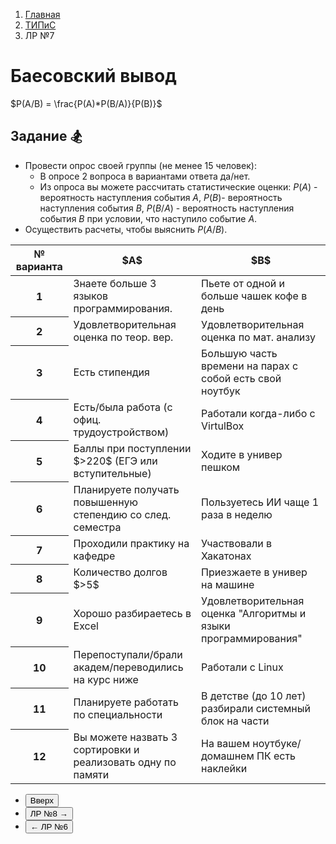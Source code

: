 <ol class="breadcrumb">
  <li class="breadcrumb-item"><a href="{{ site.baseurl }}">Главная</a></li>
  <li class="breadcrumb-item"><a href="{{ site.baseurl }}/TIPiS/index.html">ТИПиС</a></li>
  <li class="breadcrumb-item active">ЛР №7</li>
</ol>

<nav>
  <ul></ul>
</nav>

# Баесовский вывод

$P(A/B) = \frac{P(A)*P(B/A)}{P(B)}$


## Задание 🏂

* Провести опрос своей группы (не менее 15 человек):
  * В опросе 2 вопроса в вариантами ответа да/нет.
  * Из опроса вы можете рассчитать статистические оценки: $P(A)$ - вероятность наступления события $A$, $P(B)$- вероятность наступления события $B$, $P(B/A)$ - вероятность наступления события $B$ при условии, что наступило событие $A$.
* Осуществить расчеты, чтобы выяснить $P(A/B)$.

<div class="table-responsive">
<table class="table table-hover border-primary table-bordered">
  <thead>
    <tr class="table-dark">
      <th scope="col">№ варианта</th>
      <th scope="col">$A$</th>
      <th scope="col">$B$</th>
    </tr>
  </thead>
  <tbody>
    <tr>
      <th scope="row">1</th>
      <td>Знаете больше 3 языков программирования.</td>
      <td>Пьете от одной и больше чашек кофе в день</td>
    </tr>
    <tr>
      <th scope="row">2</th>
      <td>Удовлетворительная оценка по теор. вер.</td>
      <td>Удовлетворительная оценка по мат. анализу</td>
    </tr>
    <tr>
      <th scope="row">3</th>
      <td>Есть стипендия</td>
      <td>Большую часть времени на парах с собой есть свой ноутбук</td>
    </tr>
    <tr>
      <th scope="row">4</th>
      <td>Есть/была работа (с офиц. трудоустройством)</td>
      <td>Работали когда-либо с VirtulBox</td>
    </tr>
    <tr>
      <th scope="row">5</th>
      <td>Баллы при поступлении $>220$ (ЕГЭ или вступительные)</td>
      <td>Ходите в универ пешком</td>
    </tr>
    <tr>
      <th scope="row">6</th>
      <td>Планируете получать повышенную степендию со след. семестра</td>
      <td>Пользуетесь ИИ чаще 1 раза в неделю</td>
    </tr>
    <tr>
      <th scope="row">7</th>
      <td>Проходили практику на кафедре</td>
      <td>Участвовали в Хакатонах</td>
    </tr>
    <tr>
      <th scope="row">8</th>
      <td>Количество долгов $>5$</td>
      <td>Приезжаете в универ на машине</td>
    </tr>
    <tr>
      <th scope="row">9</th>
      <td>Хорошо разбираетесь в Excel</td>
      <td>Удовлетворительная оценка "Алгоритмы и языки программирования"</td>
    </tr>
    <tr>
      <th scope="row">10</th>
      <td>Перепоступали/брали академ/переводились на курс ниже</td>
      <td>Работали с Linux</td>
    </tr>
    <tr>
      <th scope="row">11</th>
      <td>Планируете работать по специальности</td>
      <td>В детстве (до 10 лет) разбирали системный блок на части</td>
    </tr>
    <tr>
      <th scope="row">12</th>
      <td>Вы можете назвать 3 сортировки и реализовать одну по памяти</td>
      <td>На вашем ноутбуке/домашнем ПК есть наклейки</td>
    </tr>
   </tbody>
</table>
</div>


<div class="row">
  <div class="col-lg-12">
   <ul class="list-unstyled">
     <li class="float-end">
       <button type="button" class="btn btn-outline-primary" onclick="window.location.href='#баесовский-вывод';">Вверх</button>
     </li>
     <li  class="float-end">
       <button type="button" class="btn btn-primary" onclick="window.location.href='{{ site.baseurl }}/TIPiS/labs/lab8.html';">ЛР №8 →</button>
     </li>
     <li>
       <button type="button" class="btn btn-primary" onclick="window.location.href='{{ site.baseurl }}/TIPiS/labs/lab6.html';">← ЛР №6</button>
     </li>
   </ul>
  </div>
</div>

